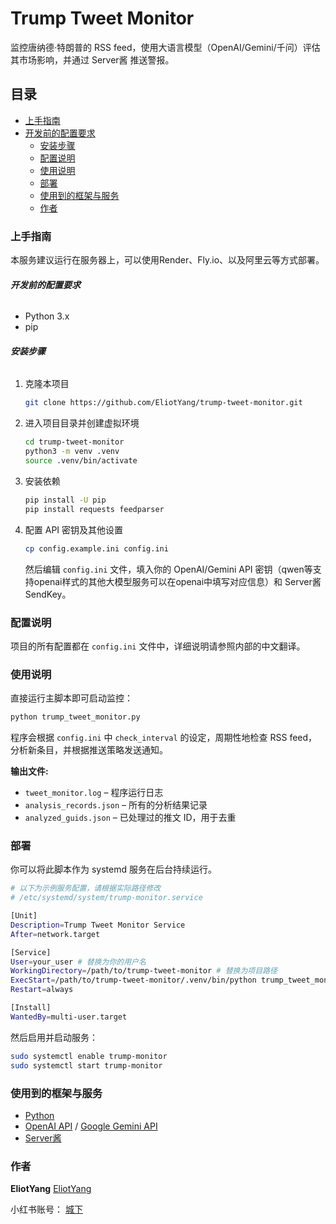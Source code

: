 # Trump Tweet Monitor

监控唐纳德·特朗普的 RSS feed，使用大语言模型（OpenAI/Gemini/千问）评估其市场影响，并通过 Server酱 推送警报。

## 目录

  - [上手指南](#上手指南)
  - [开发前的配置要求](#开发前的配置要求)
    - [安装步骤](#安装步骤)
    - [配置说明](#配置说明)
    - [使用说明](#使用说明)
    - [部署](#部署)
    - [使用到的框架与服务](#使用到的框架与服务)
    - [作者](#作者)



### 上手指南

本服务建议运行在服务器上，可以使用Render、Fly.io、以及阿里云等方式部署。


###### **开发前的配置要求**

  - Python 3.x
  - pip

###### **安装步骤**

1.  克隆本项目
    ```sh
    git clone https://github.com/EliotYang/trump-tweet-monitor.git
    ```
2.  进入项目目录并创建虚拟环境
    ```bash
    cd trump-tweet-monitor
    python3 -m venv .venv
    source .venv/bin/activate
    ```
3.  安装依赖
    ```sh
    pip install -U pip
    pip install requests feedparser
    ```
4.  配置 API 密钥及其他设置
    ```sh
    cp config.example.ini config.ini
    ```
    然后编辑 `config.ini` 文件，填入你的 OpenAI/Gemini API 密钥（qwen等支持openai样式的其他大模型服务可以在openai中填写对应信息）和 Server酱 SendKey。

### 配置说明

项目的所有配置都在 `config.ini` 文件中，详细说明请参照内部的中文翻译。

### 使用说明

直接运行主脚本即可启动监控：

```bash
python trump_tweet_monitor.py
```

程序会根据 `config.ini` 中 `check_interval` 的设定，周期性地检查 RSS feed，分析新条目，并根据推送策略发送通知。

**输出文件:**

  * `tweet_monitor.log` – 程序运行日志
  * `analysis_records.json` – 所有的分析结果记录
  * `analyzed_guids.json` – 已处理过的推文 ID，用于去重

### 部署

你可以将此脚本作为 systemd 服务在后台持续运行。

```bash
# 以下为示例服务配置，请根据实际路径修改
# /etc/systemd/system/trump-monitor.service

[Unit]
Description=Trump Tweet Monitor Service
After=network.target

[Service]
User=your_user # 替换为你的用户名
WorkingDirectory=/path/to/trump-tweet-monitor # 替换为项目路径
ExecStart=/path/to/trump-tweet-monitor/.venv/bin/python trump_tweet_monitor.py
Restart=always

[Install]
WantedBy=multi-user.target
```

然后启用并启动服务：

```bash
sudo systemctl enable trump-monitor
sudo systemctl start trump-monitor
```

### 使用到的框架与服务

  - [Python](https://www.python.org/)
  - [OpenAI API](https://openai.com/blog/openai-api) / [Google Gemini API](https://ai.google.dev/)
  - [Server酱](https://www.google.com/search?q=http://sc.ftqq.com/)

### 作者

**EliotYang**  [EliotYang](https://www.google.com/search?q=https://github.com/EliotYang)

小红书账号： [城下](https://www.xiaohongshu.com/user/profile/680df0be000000000e012b52)
